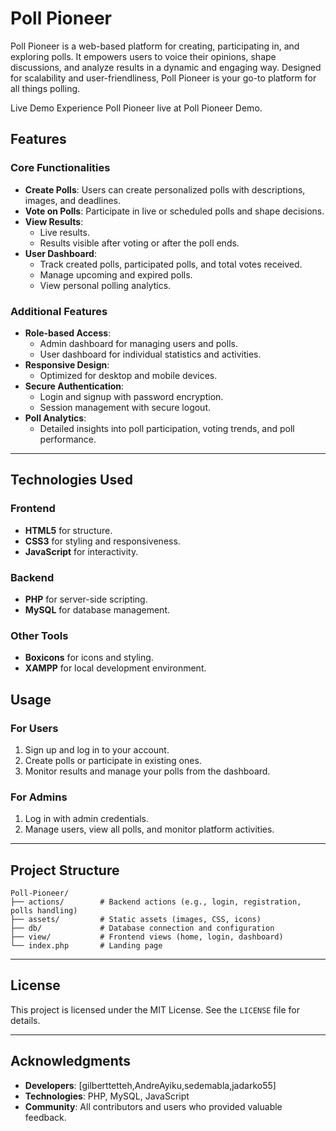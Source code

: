 # Poll Pioneer

Poll Pioneer is a web-based platform for creating, participating in, and exploring polls. It empowers users to voice their opinions, shape discussions, and analyze results in a dynamic and engaging way. Designed for scalability and user-friendliness, Poll Pioneer is your go-to platform for all things polling.

Live Demo
Experience Poll Pioneer live at Poll Pioneer Demo.

## Features

### Core Functionalities
- **Create Polls**: Users can create personalized polls with descriptions, images, and deadlines.
- **Vote on Polls**: Participate in live or scheduled polls and shape decisions.
- **View Results**:
  - Live results.
  - Results visible after voting or after the poll ends.
- **User Dashboard**:
  - Track created polls, participated polls, and total votes received.
  - Manage upcoming and expired polls.
  - View personal polling analytics.

### Additional Features
- **Role-based Access**:
  - Admin dashboard for managing users and polls.
  - User dashboard for individual statistics and activities.
- **Responsive Design**:
  - Optimized for desktop and mobile devices.
- **Secure Authentication**:
  - Login and signup with password encryption.
  - Session management with secure logout.
- **Poll Analytics**:
  - Detailed insights into poll participation, voting trends, and poll performance.

---

## Technologies Used

### Frontend
- **HTML5** for structure.
- **CSS3** for styling and responsiveness.
- **JavaScript** for interactivity.

### Backend
- **PHP** for server-side scripting.
- **MySQL** for database management.

### Other Tools
- **Boxicons** for icons and styling.
- **XAMPP** for local development environment.



## Usage

### For Users
1. Sign up and log in to your account.
2. Create polls or participate in existing ones.
3. Monitor results and manage your polls from the dashboard.

### For Admins
1. Log in with admin credentials.
2. Manage users, view all polls, and monitor platform activities.

---

## Project Structure

```
Poll-Pioneer/
├── actions/        # Backend actions (e.g., login, registration, polls handling)
├── assets/         # Static assets (images, CSS, icons)
├── db/             # Database connection and configuration
├── view/           # Frontend views (home, login, dashboard)
└── index.php       # Landing page
```

---


## License

This project is licensed under the MIT License. See the `LICENSE` file for details.

---

## Acknowledgments

- **Developers**: [gilberttetteh,AndreAyiku,sedemabla,jadarko55]
- **Technologies**: PHP, MySQL, JavaScript
- **Community**: All contributors and users who provided valuable feedback.

